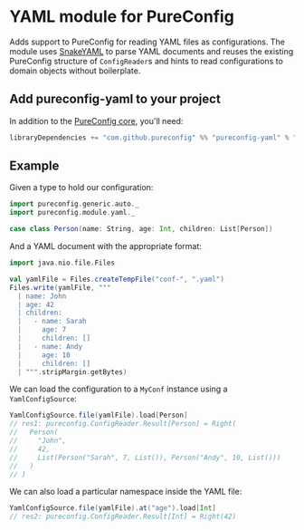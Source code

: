 # YAML module for PureConfig

Adds support to PureConfig for reading YAML files as configurations. The module uses [SnakeYAML](https://bitbucket.org/asomov/snakeyaml) to parse YAML documents and reuses the existing PureConfig structure
of `ConfigReader`s and hints to read configurations to domain objects without boilerplate.

## Add pureconfig-yaml to your project

In addition to the [PureConfig core](https://github.com/pureconfig/pureconfig), you'll need:

```scala
libraryDependencies += "com.github.pureconfig" %% "pureconfig-yaml" % "0.17.2"
```

## Example

Given a type to hold our configuration:

```scala
import pureconfig.generic.auto._
import pureconfig.module.yaml._

case class Person(name: String, age: Int, children: List[Person])
```

And a YAML document with the appropriate format:

```scala
import java.nio.file.Files

val yamlFile = Files.createTempFile("conf-", ".yaml")
Files.write(yamlFile, """
  | name: John
  | age: 42
  | children:
  |   - name: Sarah
  |     age: 7
  |     children: []
  |   - name: Andy
  |     age: 10
  |     children: []
  | """.stripMargin.getBytes)
```

We can load the configuration to a `MyConf` instance using a `YamlConfigSource`:

```scala
YamlConfigSource.file(yamlFile).load[Person]
// res1: pureconfig.ConfigReader.Result[Person] = Right(
//   Person(
//     "John",
//     42,
//     List(Person("Sarah", 7, List()), Person("Andy", 10, List()))
//   )
// )
```

We can also load a particular namespace inside the YAML file:

```scala
YamlConfigSource.file(yamlFile).at("age").load[Int]
// res2: pureconfig.ConfigReader.Result[Int] = Right(42)
```
